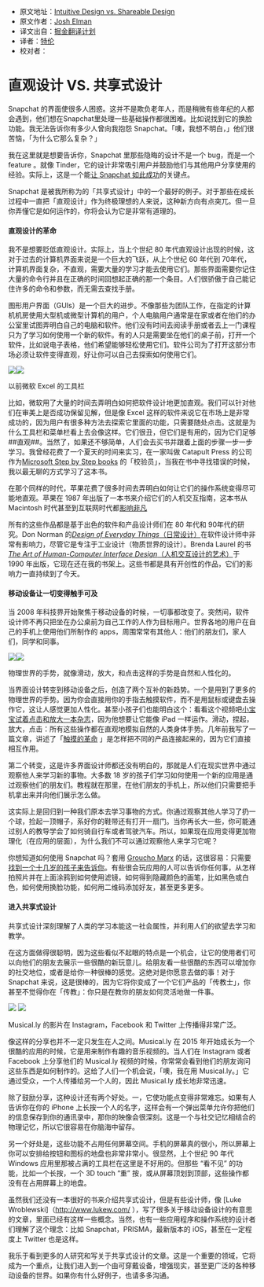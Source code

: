 * 原文地址：[Intuitive Design vs. Shareable Design](https://news.greylock.com/intuitive-design-vs-shareable-design-88ff6bb184bb#.pvcpqeddr)
* 原文作者：[Josh Elman ]( https://news.greylock.com/@joshelman)
* 译文出自：[掘金翻译计划](https://github.com/xitu/gold-miner)
* 译者：[特伦](https://www.behance.net/Funtrip)
* 校对者：

# **直观设计 VS. 共享式设计**

Snapchat 的界面使很多人困惑。这并不是欺负老年人，而是稍微有些年纪的人都会遇到，他们想在Snapchat里处理一些基础操作都很困难。比如说找到它的换脸功能。我无法告诉你有多少人曾向我抱怨 Snapchat。「噢，我想不明白，」他们很苦恼，「为什么它那么复杂？」

我在这里就是想要告诉你，Snapchat 里那些隐晦的设计不是一个 bug，而是一个 feature 。就像 Tinder，它的设计非常吸引用户并鼓励他们与其他用户分享使用的经验。实际上，这是一个能[让 Snapchat 如此成功](http://www.wsj.com/articles/snap-begins-the-ipo-process-1479244471)的关键点。

Snapchat 是被我所称为的「共享式设计」中的一个最好的例子。对于那些在成长过程中一直把「直观设计」作为终极理想的人来说，这种新方向有点突兀。但一旦你弄懂它是如何运作的，你将会认为它是非常有道理的。

#### **直观设计的革命** 

我不是想要贬低直观设计。实际上，当上个世纪 80 年代直观设计出现的时候，这对于过去的计算机界面来说是一个巨大的飞跃，从上个世纪 60 年代到 70年代，计算机界面复杂，不直观，需要大量的学习才能去使用它们。那些界面需要你记住大量的命令行并且在正确的时间回想起正确的那一个条目。人们很骄傲于自己能记住许多的命令和参数，而无需去查找手册。

图形用户界面（GUIs）是一个巨大的进步。不像那些为团队工作，在指定的计算机机房使用大型机或微型计算机的用户，个人电脑用户通常是在家或者在他们的办公室里试图弄明白自己的电脑和软件。他们没有时间去阅读手册或者去上一门课程只为了学习如何使用一个新的软件。有的人只是需要坐在他们的桌子前，打开一个软件，比如说电子表格，他们希望能够轻松使用它们。软件公司为了打开这部分市场必须让软件变得直观，好让你可以自己去探索如何使用它们。

![](https://cdn-images-1.medium.com/freeze/max/30/1*4QMlSI-DHb0k7His7Hx84g.png?q=20)<img class="progressiveMedia-noscript js-progressiveMedia-inner" src="https://cdn-images-1.medium.com/max/800/1*4QMlSI-DHb0k7His7Hx84g.png">

以前微软 Excel 的工具栏

比如，微软用了大量的时间去弄明白如何把软件设计地更加直观。我们可以针对他们在审美上是否成功保留见解，但是像 Excel 这样的软件来说它在市场上是非常成功的，因为用户有很多种方法去探索它里面的功能，只需要随处点击。这就是为什么工具栏和菜单栏看上去会像这样。它们很丑，但它们是有用的，因为它们足够##直观##。当然了，如果还不够简单，人们会去买书并跟着上面的步骤一步一步学习。我曾经花费了一个夏天的时间来实习，在一家叫做 Catapult Press 的公司作为[Microsoft Step by Step books](https://www.microsoftpressstore.com/series/series_detail.aspx?st=99028) 的「校验员」，当我在书中寻找错误的时候，我以最无聊的方式学习了这本书。

在那个同样的时代，苹果花费了很多时间去弄明白如何让它们的操作系统变得尽可能地直观。苹果在 1987 年出版了一本书来介绍它们的人机交互指南，这本书从 Macintosh 时代甚至到互联网时代都[影响非凡](http://tantek.pbworks.com/w/page/34457520/Web%20Human%20Interface%20Guidelines) 

所有的这些作品都是基于出色的软件和产品设计师们在 80 年代和 90年代的研究。Don Norman 的[*Design of Everyday Things*（日常设计）](http://www.jnd.org/books/design-of-everyday-things-revised.html)在软件设计师中非常有影响力，尽管它是专注于工业设计（物质世界的设计）。Brenda Laurel 的书[*The Art of Human-Computer Interface Design*（人机交互设计的艺术）](https://www.amazon.com/exec/obidos/ASIN/0201517973/o/qid=981345710/sr=2-1/103-8893962-0315059)于 1990 年出版，它现在还在我的书架上。这些书都是具有开创性的作品，它们的影响力一直持续到了今天。
#### **移动设备让一切变得触手可及**

当 2008 年科技界开始聚焦于移动设备的时候，一切事都改变了。突然间，软件设计师不再只把坐在办公桌前为自己工作的人作为目标用户。世界各地的用户在自己的手机上使用他们所制作的 apps，周围常常有其他人：他们的朋友们，家人们，同学和同事。

![](https://cdn-images-1.medium.com/max/800/1*DTTjwC4XI41I6NTMzxUJlg.gif)<img class="progressiveMedia-noscript js-progressiveMedia-inner" src="https://cdn-images-1.medium.com/max/800/1*DTTjwC4XI41I6NTMzxUJlg.gif">

物理世界的手势，就像滑动，放大，和点击这样的手势是自然和人性化的。

当界面设计转变到移动设备之后，创造了两个互补的新趋势。一个是用到了更多的物理世界的手势。因为你会直接用你的手指去触摸软件，而不是用鼠标或键盘去操作它，这让人感觉更加人性化。甚至小孩子们也能明白这个：看看这个视频吧[小宝宝试着点击和放大一本杂志](https://www.youtube.com/watch?v=aXV-yaFmQNk)，因为他想要让它能像 iPad 一样运作。滑动，捏起，放大，点击：所有这些操作都在直观地模拟自然的人类身体手势。几年前我写了一篇文章，讲述了「[触摸的革命](https://techcrunch.com/2013/09/29/generation-touch-will-redraw-consumer-tech/) 」是怎样把不同的产品连接起来的，因为它们直接相互作用。

第二个转变，这是许多界面设计师都还没有明白的，那就是人们在现实世界中通过观察他人来学习新的事物。大多数 18 岁的孩子们学习如何使用一个新的应用是通过观察他们的朋友们。教程就在那里，在他们朋友的手机上，所以他们只需要把手机拿出来并向他们展示怎么做。

这实际上是回归到一种我们原本去学习事物的方式。你通过观察其他人学习了扔一个球，捡起一顶帽子，系好你的鞋带还有打开一扇门。当你再长大一些，你可能通过别人的教导学会了如何骑自行车或者驾驶汽车。所以，如果现在应用变得更加物理化（在应用的层面），为什么我们不可以通过观察他人来学习它呢？

你想知道如何使用 Snapchat 吗？套用 [Groucho Marx](https://www.brainyquote.com/quotes/quotes/g/grouchomar141793.html) 的话，这很容易：只需要[找到一个十几岁的孩子来告诉你](https://www.youtube.com/watch?v=T-VVv6D9ot0)。有些很会玩应用的人可以告诉你任何事，从怎样拍照片并在上面涂鸦到如何使用滤镜，如何得到隐藏颜色的画笔，比如黑色或白色，如何使用换脸功能，如何用二维码添加好友，甚至更多更多。

#### **进入共享式设计**

共享式设计深刻理解了人类的学习本能这一社会属性，并利用人们的欲望去学习和教学。

在这方面做得很聪明，因为这些看似不起眼的特点是一个机会，让它的使用者们可以向他们的朋友去展示一些很酷的新玩意儿。给朋友看一些很酷的东西可以增加你的社交地位，或者是给你一种很棒的感觉。这绝对是你愿意去做的事！对于 Snapchat 来说，这是很棒的，因为它将你变成了一个它们产品的「传教士」，你甚至不觉得你在「传教」：你只是在教你的朋友如何灵活地做一件事。

![](https://cdn-images-1.medium.com/freeze/max/30/1*RQYCS0leu9YR8TrLQUruaQ.gif?q=20) <img class="progressiveMedia-noscript js-progressiveMedia-inner" src="https://cdn-images-1.medium.com/max/800/1*RQYCS0leu9YR8TrLQUruaQ.gif">

Musical.ly 的影片在 Instagram，Facebook 和 Twitter 上传播得非常广泛。

像这样的分享也并不一定只发生在人之间。Musical.ly 在 2015 年开始成长为一个很酷的应用的时候，它是用来制作有趣的音乐视频的。当人们在 Instagram 或者 Facebook 上分享他们的 Musical.ly 视频的时候，你常常会看到他们的朋友询问这些东西是如何制作的。这给了人们一个机会说，「噢，我在用 Musical.ly。」它通过受众，一个人传播给另一个人的，因此 Musical.ly 成长地非常迅速。

除了鼓励分享，这种设计还有两个好处。一，它使功能点变得非常难忘。如果有人告诉你在你的 iPhone 上长按一个人的名字，这样会有一个弹出菜单允许你把他们的信息保存到你的通讯录中，那你的映像会很深刻。这是一个与社交记忆相结合的物理记忆，所以它很容易在你脑海中留存。

另一个好处是，这些功能不占用任何屏幕空间。手机的屏幕真的很小，所以屏幕上你可以安排给按钮和图标的地盘也非常非常小。很显然，上个世纪 90 年代 Windows 应用里那被占满的工具栏在这里是不好用的。但那些 “看不见” 的功能，比如一个长按，一个 3D touch “重” 按，或从屏幕顶划到顶部，这些操作都没有在占用屏幕上的地盘。

虽然我们还没有一本很好的书来介绍共享式设计，但是有些设计师，像 [Luke Wroblewski]（http://www.lukew.com/ ），写了很多关于移动设备设计的有意思的文章，里面已经有这样一些概念。当然，也有一些应用程序和操作系统的设计者们理解了这个理念：比如 Snapchat，PRISMA，最新版本的 iOS，甚至在一定程度上 Twitter 也是这样。

我乐于看到更多的人研究和写关于共享式设计的文章。这是一个重要的领域，它将成为一个重点，让我们进入到一个由可穿戴设备，增强现实，甚至更广泛的各种移动设备的世界。如果你有什么好例子，也请多多沟通。
